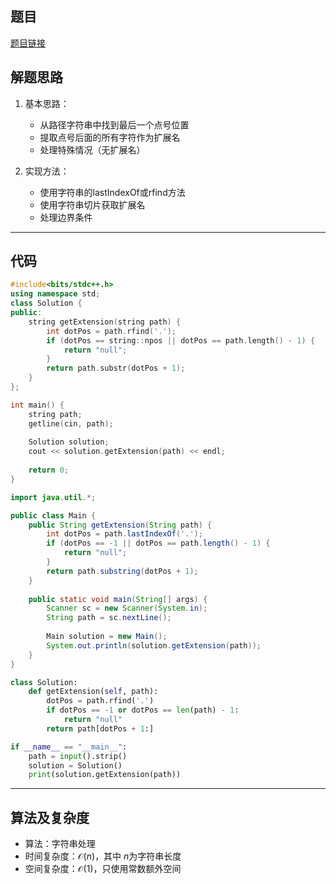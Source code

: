 ## 题目
[题目链接](https://www.nowcoder.com/practice/7eb53c86e50845f6a2eafe7ea0fe9ef9?tpId=182&tqId=105627&sourceUrl=/exam/oj&channenl=wgithub&fromPut=wgithub)

## 解题思路

1. 基本思路：
   - 从路径字符串中找到最后一个点号位置
   - 提取点号后面的所有字符作为扩展名
   - 处理特殊情况（无扩展名）

2. 实现方法：
   - 使用字符串的lastIndexOf或rfind方法
   - 使用字符串切片获取扩展名
   - 处理边界条件

---

## 代码

```cpp []
#include<bits/stdc++.h>
using namespace std;
class Solution {
public:
    string getExtension(string path) {
        int dotPos = path.rfind('.');
        if (dotPos == string::npos || dotPos == path.length() - 1) {
            return "null";
        }
        return path.substr(dotPos + 1);
    }
};

int main() {
    string path;
    getline(cin, path);
    
    Solution solution;
    cout << solution.getExtension(path) << endl;
    
    return 0;
}
```

```java []
import java.util.*;

public class Main {
    public String getExtension(String path) {
        int dotPos = path.lastIndexOf('.');
        if (dotPos == -1 || dotPos == path.length() - 1) {
            return "null";
        }
        return path.substring(dotPos + 1);
    }
    
    public static void main(String[] args) {
        Scanner sc = new Scanner(System.in);
        String path = sc.nextLine();
        
        Main solution = new Main();
        System.out.println(solution.getExtension(path));
    }
}
```

```python []
class Solution:
    def getExtension(self, path):
        dotPos = path.rfind('.')
        if dotPos == -1 or dotPos == len(path) - 1:
            return "null"
        return path[dotPos + 1:]

if __name__ == "__main__":
    path = input().strip()
    solution = Solution()
    print(solution.getExtension(path))
```

---

## 算法及复杂度
- 算法：字符串处理
- 时间复杂度：$\mathcal{O}(n)$，其中 $n$为字符串长度
- 空间复杂度：$\mathcal{O}(1)$，只使用常数额外空间